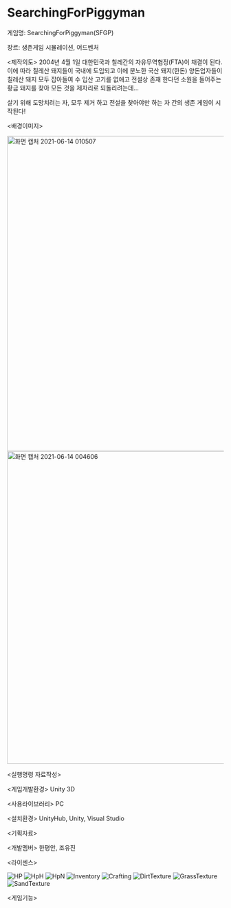 # SearchingForPiggyman

게임명: SearchingForPiggyman(SFGP)

장르: 생존게임 시뮬레이션, 어드벤처

<제작의도>
2004년 4월 1일 대한민국과 칠레간의 자유무역협정(FTA)이 채결이 된다. 이에 따라 칠레산 돼지들이 국내에 도입되고 이에 분노한 국산 돼지(한돈) 양돈업자들이 칠레산 돼지 모두 잡아들여 수
입산 고기를 없애고 전설상 존재 한다던 소원을 들어주는 황금 돼지를 찾아 모든 것을 제자리로 되돌리려는데…

살기 위해 도망치려는 자, 모두 제거 하고 전설을 찾아야만 하는 자 간의 생존 게임이 시작된다!

<배경이미지>

<img width="731" alt="화면 캡처 2021-06-14 010507" src="https://user-images.githubusercontent.com/84578338/121815963-e51c9500-ccb3-11eb-9f2b-ab6abf4c4127.png">
<img width="725" alt="화면 캡처 2021-06-14 004606" src="https://user-images.githubusercontent.com/84578338/121815973-ec43a300-ccb3-11eb-8adc-7e61e33b8069.png">


<실행명령 자료작성>

<게임개발환경>
Unity 3D

<사용라이브러리> 
PC

<설치환경>
UnityHub, Unity, Visual Studio

<기획자료>

<개발멤버>
한평안, 조유진

<라이센스>

![HP](https://user-images.githubusercontent.com/84578338/121816537-37ab8080-ccb7-11eb-89fa-91c6a62320c7.png)
![HpH](https://user-images.githubusercontent.com/84578338/121816538-38dcad80-ccb7-11eb-84cf-8953f735e062.png)
![HpN](https://user-images.githubusercontent.com/84578338/121816539-38dcad80-ccb7-11eb-8c3d-07593b8ec20f.png)
![Inventory](https://user-images.githubusercontent.com/84578338/121816540-39754400-ccb7-11eb-91f0-a47ad6d3670b.png)
![Crafting](https://user-images.githubusercontent.com/84578338/121816541-3a0dda80-ccb7-11eb-9b9e-d27c9ff38030.png)
![DirtTexture](https://user-images.githubusercontent.com/84578338/121816542-3a0dda80-ccb7-11eb-904c-881ea4c95570.jpg)
![GrassTexture](https://user-images.githubusercontent.com/84578338/121816543-3bd79e00-ccb7-11eb-8e8c-637620183806.jpg)
![SandTexture](https://user-images.githubusercontent.com/84578338/121816545-3d08cb00-ccb7-11eb-8434-4c6532f73c05.jpg)


<게임기능>

